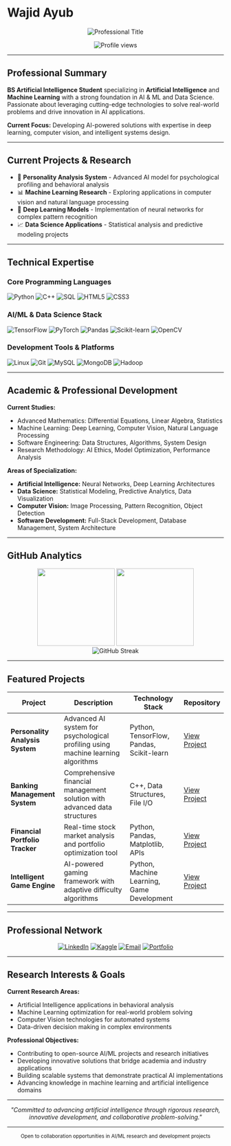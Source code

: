 # Wajid Ayub

<div align="center">
  <img src="https://readme-typing-svg.herokuapp.com?font=Roboto&weight=500&size=24&pause=1000&color=2F81F7&center=true&vCenter=true&width=600&lines=Artificial+Intelligence+Student;AI+%26+Machine+Learning+Engineer;Data+Science+Enthusiast;Problem+Solver" alt="Professional Title" />
</div>

<p align="center">
  <img src="https://komarev.com/ghpvc/?username=wajidayub&label=Profile%20Views&color=2F81F7&style=for-the-badge" alt="Profile views" />
</p>

---

## Professional Summary

**BS Artificial Intelligence Student** specializing in **Artificial Intelligence** and **Machine Learning** with a strong foundation in AI & ML and Data Science. Passionate about leveraging cutting-edge technologies to solve real-world problems and drive innovation in AI applications.

**Current Focus:** Developing AI-powered solutions with expertise in deep learning, computer vision, and intelligent systems design.

---

## Current Projects & Research

- 🔬 **Personality Analysis System** - Advanced AI model for psychological profiling and behavioral analysis
- 📊 **Machine Learning Research** - Exploring applications in computer vision and natural language processing
- 🧠 **Deep Learning Models** - Implementation of neural networks for complex pattern recognition
- 📈 **Data Science Applications** - Statistical analysis and predictive modeling projects

---

## Technical Expertise

### **Core Programming Languages**
<p align="left">
<img src="https://img.shields.io/badge/Python-3776AB?style=for-the-badge&logo=python&logoColor=white" alt="Python"/>
<img src="https://img.shields.io/badge/C++-00599C?style=for-the-badge&logo=cplusplus&logoColor=white" alt="C++"/>
<img src="https://img.shields.io/badge/SQL-4479A1?style=for-the-badge&logo=postgresql&logoColor=white" alt="SQL"/>
<img src="https://img.shields.io/badge/HTML5-E34F26?style=for-the-badge&logo=html5&logoColor=white" alt="HTML5"/>
<img src="https://img.shields.io/badge/CSS3-1572B6?style=for-the-badge&logo=css3&logoColor=white" alt="CSS3"/>
</p>

### **AI/ML & Data Science Stack**
<p align="left">
<img src="https://img.shields.io/badge/TensorFlow-FF6F00?style=for-the-badge&logo=tensorflow&logoColor=white" alt="TensorFlow"/>
<img src="https://img.shields.io/badge/PyTorch-EE4C2C?style=for-the-badge&logo=pytorch&logoColor=white" alt="PyTorch"/>
<img src="https://img.shields.io/badge/Pandas-150458?style=for-the-badge&logo=pandas&logoColor=white" alt="Pandas"/>
<img src="https://img.shields.io/badge/Scikit--learn-F7931E?style=for-the-badge&logo=scikit-learn&logoColor=white" alt="Scikit-learn"/>
<img src="https://img.shields.io/badge/OpenCV-5C3EE8?style=for-the-badge&logo=opencv&logoColor=white" alt="OpenCV"/>
</p>

### **Development Tools & Platforms**
<p align="left">
<img src="https://img.shields.io/badge/Linux-FCC624?style=for-the-badge&logo=linux&logoColor=black" alt="Linux"/>
<img src="https://img.shields.io/badge/Git-F05032?style=for-the-badge&logo=git&logoColor=white" alt="Git"/>
<img src="https://img.shields.io/badge/MySQL-4479A1?style=for-the-badge&logo=mysql&logoColor=white" alt="MySQL"/>
<img src="https://img.shields.io/badge/MongoDB-47A248?style=for-the-badge&logo=mongodb&logoColor=white" alt="MongoDB"/>
<img src="https://img.shields.io/badge/Apache%20Hadoop-66CCFF?style=for-the-badge&logo=apachehadoop&logoColor=black" alt="Hadoop"/>
</p>

---

## Academic & Professional Development

**Current Studies:**
- Advanced Mathematics: Differential Equations, Linear Algebra, Statistics
- Machine Learning: Deep Learning, Computer Vision, Natural Language Processing
- Software Engineering: Data Structures, Algorithms, System Design
- Research Methodology: AI Ethics, Model Optimization, Performance Analysis

**Areas of Specialization:**
- **Artificial Intelligence:** Neural Networks, Deep Learning Architectures
- **Data Science:** Statistical Modeling, Predictive Analytics, Data Visualization
- **Computer Vision:** Image Processing, Pattern Recognition, Object Detection
- **Software Development:** Full-Stack Development, Database Management, System Architecture

---

## GitHub Analytics

<div align="center">
  <img height="180em" src="https://github-readme-stats.vercel.app/api?username=wajidayub&show_icons=true&theme=github_dark&include_all_commits=true&count_private=true&hide_border=true"/>
  <img height="180em" src="https://github-readme-stats.vercel.app/api/top-langs/?username=wajidayub&layout=compact&theme=github_dark&hide_border=true"/>
</div>

<div align="center">
  <img src="https://github-readme-streak-stats.herokuapp.com/?user=wajidayub&theme=github-dark-blue&hide_border=true" alt="GitHub Streak"/>
</div>

---

## Featured Projects

| Project | Description | Technology Stack | Repository |
|---------|-------------|------------------|------------|
| **Personality Analysis System** | Advanced AI system for psychological profiling using machine learning algorithms | Python, TensorFlow, Pandas, Scikit-learn | [View Project](#) |
| **Banking Management System** | Comprehensive financial management solution with advanced data structures | C++, Data Structures, File I/O | [View Project](#) |
| **Financial Portfolio Tracker** | Real-time stock market analysis and portfolio optimization tool | Python, Pandas, Matplotlib, APIs | [View Project](#) |
| **Intelligent Game Engine** | AI-powered gaming framework with adaptive difficulty algorithms | Python, Machine Learning, Game Development | [View Project](#) |

---

## Professional Network

<div align="center">

[![LinkedIn](https://img.shields.io/badge/LinkedIn-0077B5?style=for-the-badge&logo=linkedin&logoColor=white)](https://linkedin.com/in/wajid-ayub)
[![Kaggle](https://img.shields.io/badge/Kaggle-20BEFF?style=for-the-badge&logo=kaggle&logoColor=white)](https://kaggle.com/wajidayub)
[![Email](https://img.shields.io/badge/Email-D14836?style=for-the-badge&logo=gmail&logoColor=white)](mailto:wajidayubwajid@gmail.com)
[![Portfolio](https://img.shields.io/badge/Portfolio-000000?style=for-the-badge&logo=github&logoColor=white)](#)

</div>

---

## Research Interests & Goals

**Current Research Areas:**
- Artificial Intelligence applications in behavioral analysis
- Machine Learning optimization for real-world problem solving
- Computer Vision technologies for automated systems
- Data-driven decision making in complex environments

**Professional Objectives:**
- Contributing to open-source AI/ML projects and research initiatives
- Developing innovative solutions that bridge academia and industry applications
- Building scalable systems that demonstrate practical AI implementations
- Advancing knowledge in machine learning and artificial intelligence domains

---

<div align="center">
  <i>"Committed to advancing artificial intelligence through rigorous research, innovative development, and collaborative problem-solving."</i>
</div>

---

<div align="center">
  <sub>Open to collaboration opportunities in AI/ML research and development projects</sub>
</div>

